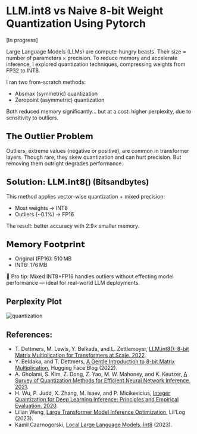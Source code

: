 # LLM.int8 vs Naive 8-bit Weight Quantization Using Pytorch

[In progress]

Large Language Models (LLMs) are compute-hungry beasts. Their size = number of parameters × precision. To reduce memory and accelerate inference, I explored quantization techniques, compressing weights from FP32 to INT8.

I ran two from-scratch methods:
- Absmax (symmetric) quantization
- Zeropoint (asymmetric) quantization

Both reduced memory significantly… but at a cost: higher perplexity, due to sensitivity to outliers.

## 𝗧𝗵𝗲 𝗢𝘂𝘁𝗹𝗶𝗲𝗿 𝗣𝗿𝗼𝗯𝗹𝗲𝗺
Outliers, extreme values (negative or positive), are common in transformer layers. Though rare, they skew quantization and can hurt precision. But removing them outright degrades performance.

## 𝗦𝗼𝗹𝘂𝘁𝗶𝗼𝗻: 𝗟𝗟𝗠.𝗶𝗻𝘁𝟴() (Bitsandbytes)
This method applies vector-wise quantization + mixed precision:
- Most weights → INT8
- Outliers (~0.1%) → FP16

The result: better accuracy with 2.9× smaller memory.

## 𝗠𝗲𝗺𝗼𝗿𝘆 𝗙𝗼𝗼𝘁𝗽𝗿𝗶𝗻𝘁
- Original (FP16): 510 MB
- INT8: 176 MB

🧠 Pro tip: Mixed INT8+FP16 handles outliers without effecting model performance — ideal for real-world LLM deployments.

## Perplexity Plot
![quantization](https://github.com/user-attachments/assets/0197eab1-80c0-43ae-83a9-1b651d04d429)


## References: 
- T. Dettmers, M. Lewis, Y. Belkada, and L. Zettlemoyer, [LLM.int8(): 8-bit Matrix Multiplication for Transformers at Scale. 2022](https://arxiv.org/abs/2208.07339).
- Y. Beldaka, and T. Dettmers, [A Gentle Introduction to 8-bit Matrix Multiplication](https://huggingface.co/blog/hf-bitsandbytes-integration), Hugging Face Blog (2022).
- A. Gholami, S. Kim, Z. Dong, Z. Yao, M. W. Mahoney, and K. Keutzer, [A Survey of Quantization Methods for Efficient Neural Network Inference. 2021](https://arxiv.org/abs/2103.13630).
- H. Wu, P. Judd, X. Zhang, M. Isaev, and P. Micikevicius, [Integer Quantization for Deep Learning Inference: Principles and Empirical Evaluation. 2020](https://arxiv.org/abs/2004.09602).
- Lilian Weng, [Large Transformer Model Inference Optimization](https://lilianweng.github.io/posts/2023-01-10-inference-optimization/), Lil’Log (2023).
- Kamil Czarnogorski, [Local Large Language Models, Int8](https://int8.io/local-large-language-models-beginners-guide/) (2023).
